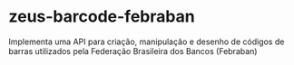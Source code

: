 # zeus-barcode-febraban

Implementa uma API para criação, manipulação e desenho de códigos de barras utilizados pela Federação Brasileira dos Bancos (Febraban)
